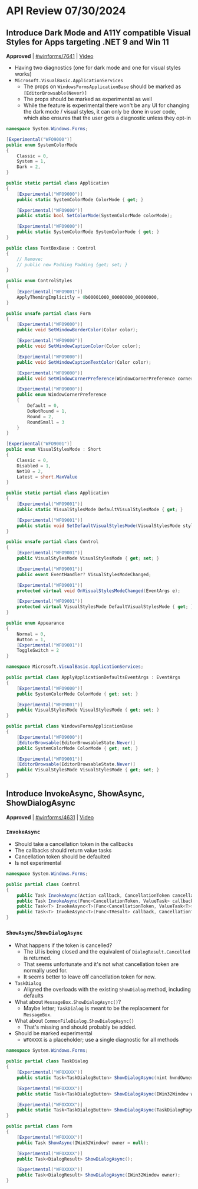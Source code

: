 # API Review 07/30/2024

## Introduce Dark Mode and A11Y compatible Visual Styles for Apps targeting .NET 9 and Win 11

**Approved** | [#winforms/7641](https://github.com/dotnet/winforms/issues/7641#issuecomment-2258896980) | [Video](https://www.youtube.com/watch?v=ftOBEI9IlEU&t=0h0m0s)

* Having two diagnostics (one for dark mode and one for visual styles works)
* `Microsoft.VisualBasic.ApplicationServices`
    - The props on `WindowsFormsApplicationBase` should be marked as `[EditorBrowsable(Never)]`
    - The props should be marked as experimental as well
    - While the feature is experimental there won't be any UI for changing the dark mode / visual styles, it can only be done in user code, which also ensures that the user gets a diagnostic unless they opt-in

```C#
namespace System.Windows.Forms;

[Experimental("WFO9000")]
public enum SystemColorMode
{
    Classic = 0,
    System = 1,	
    Dark = 2,	
}

public static partial class Application
{
    [Experimental("WFO9000")]
    public static SystemColorMode ColorMode { get; }  

    [Experimental("WFO9000")]
    public static bool SetColorMode(SystemColorMode colorMode);

    [Experimental("WFO9000")]
    public static SystemColorMode SystemColorMode { get; }
}

public class TextBoxBase : Control
{
    // Remove:
    // public new Padding Padding {get; set; }
}

public enum ControlStyles
{
    [Experimental("WFO9001")]
    ApplyThemingImplicitly = 0b00001000_00000000_00000000, 
}

public unsafe partial class Form
{
    [Experimental("WFO9000")]
    public void SetWindowBorderColor(Color color);

    [Experimental("WFO9000")]
    public void SetWindowCaptionColor(Color color);

    [Experimental("WFO9000")]
    public void SetWindowCaptionTextColor(Color color);

    [Experimental("WFO9000")]
    public void SetWindowCornerPreference(WindowCornerPreference cornerPreference);

    [Experimental("WFO9000")]
    public enum WindowCornerPreference
    {
        Default = 0,
        DoNotRound = 1,
        Round = 2,
        RoundSmall = 3
    }
}

[Experimental("WFO9001")]
public enum VisualStylesMode : Short
{
    Classic = 0,
    Disabled = 1,
    Net10 = 2,
    Latest = short.MaxValue
}

public static partial class Application
{
    [Experimental("WFO9001")]
    public static VisualStylesMode DefaultVisualStylesMode { get; }

    [Experimental("WFO9001")]
    public static void SetDefaultVisualStylesMode(VisualStylesMode styleSetting);
}

public unsafe partial class Control 
{
    [Experimental("WFO9001")]
    public VisualStylesMode VisualStylesMode { get; set; }

    [Experimental("WFO9001")]
    public event EventHandler? VisualStylesModeChanged;

    [Experimental("WFO9001")]
    protected virtual void OnVisualStylesModeChanged(EventArgs e);

    [Experimental("WFO9001")]
    protected virtual VisualStylesMode DefaultVisualStylesMode { get; }
}

public enum Appearance
{
    Normal = 0,
    Button = 1,
    [Experimental("WFO9001")]
    ToggleSwitch = 2
}
```

```C#
namespace Microsoft.VisualBasic.ApplicationServices;

public partial class ApplyApplicationDefaultsEventArgs : EventArgs
{
    [Experimental("WFO9000")]
    public SystemColorMode ColorMode { get; set; }

    [Experimental("WFO9001")]
    public VisualStylesMode VisualStylesMode { get; set; }
}

public partial class WindowsFormsApplicationBase
{
    [Experimental("WFO9000")]
    [EditorBrowsable(EditorBrowsableState.Never)]
    public SystemColorMode ColorMode { get; set; }

    [Experimental("WFO9001")]
    [EditorBrowsable(EditorBrowsableState.Never)]
    public VisualStylesMode VisualStylesMode { get; set; }
}
```
## Introduce InvokeAsync, ShowAsync, ShowDialogAsync

**Approved** | [#winforms/4631](https://github.com/dotnet/winforms/issues/4631#issuecomment-2259003267) | [Video](https://www.youtube.com/watch?v=ftOBEI9IlEU&t=0h47m38s)

### `InvokeAsync`

* Should take a cancellation token in the callbacks
* The callbacks should return value tasks
* Cancellation token should be defaulted
* Is not experimental

```C#
namespace System.Windows.Forms;

public partial class Control
{
    public Task InvokeAsync(Action callback, CancellationToken cancellationToken = default);
    public Task InvokeAsync(Func<CancellationToken, ValueTask> callback, CancellationToken cancellationToken = default);
    public Task<T> InvokeAsync<T>(Func<CancellationToken, ValueTask<T>> callback, CancellationToken cancellationToken = default);
    public Task<T> InvokeAsync<T>(Func<TResult> callback, CancellationToken cancellationToken = default);
}
```

### `ShowAsync`/`ShowDialogAsync`

* What happens if the token is cancelled?
    - The UI is being closed and the equivalent of `DialogResult.Cancelled` is returned.
    - That seems unfortunate and it's not what cancellation token are normally used for.
    - It seems better to leave off cancellation token for now.
* `TaskDialog`
    - Aligned the overloads with the existing `ShowDialog` method, including defaults
* What about `MessageBox.ShowDialogAsync()`?
    - Maybe letter; `TaskDialog` is meant to be the replacement for `MessageBox`.
* What about `CommonFileDialog.ShowDialogAsync()`
    - That's missing and should probably be added.
* Should be marked experimental
    - `WFOXXXX` is a placeholder; use a single diagnostic for all methods

```C#
namespace System.Windows.Forms;

public partial class TaskDialog
{
    [Experimental("WFOXXXX")]
    public static Task<TaskDialogButton> ShowDialogAsync(nint hwndOwner, TaskDialogPage page, TaskDialogStartupLocation startupLocation = TaskDialogStartupLocation.CenterOwner);

    [Experimental("WFOXXXX")]
    public static Task<TaskDialogButton> ShowDialogAsync(IWin32Window win32Window, TaskDialogPage page, TaskDialogStartupLocation startupLocation = TaskDialogStartupLocation.CenterOwner);

    [Experimental("WFOXXXX")]
    public static Task<TaskDialogButton> ShowDialogAsync(TaskDialogPage page, TaskDialogStartupLocation startupLocation = TaskDialogStartupLocation.CenterOwner);
}

public partial class Form
{
    [Experimental("WFOXXXX")]
    public Task ShowAsync(IWin32Window? owner = null);

    [Experimental("WFOXXXX")]
    public Task<DialogResult> ShowDialogAsync();

    [Experimental("WFOXXXX")]
    public Task<DialogResult> ShowDialogAsync(IWin32Window owner);
}
```
